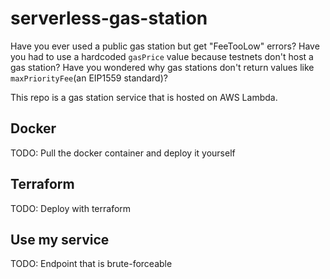 # serverless-gas-station

Have you ever used a public gas station but get "FeeTooLow" errors? 
Have you had to use a hardcoded `gasPrice` value because testnets don't host a gas station? 
Have you wondered why gas stations don't return values like `maxPriorityFee`(an EIP1559 standard)? 

This repo is a gas station service that is hosted on AWS Lambda. 

## Docker

TODO: Pull the docker container and deploy it yourself

## Terraform

TODO: Deploy with terraform

## Use my service

TODO: Endpoint that is brute-forceable


